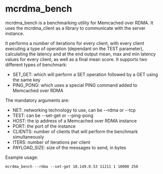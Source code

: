 # mcrdma_bench
mcrdma_bench is a benchmarking utility for Memcached over RDMA.
It uses the mcrdma_client as a library to communicate with the server instance.

It performs a number of iterations for every client, with every client executing a type of operation (dependant on the TEST parameter), calculating the latency and at the end output mean, max and min latency values for every client, as well as a final mean score.
It supports two different types of benchmark:
* SET_GET: which will perform a SET operation followed by a GET using the same key
* PING_PONG: which uses a special PING command added to Memcached over RDMA

The mandatory arguments are:
* NET: networking technology to use, can be --rdma or --tcp
* TEST: can be --set-get or --ping-pong
* HOST: the ip address of a Memcached over RDMA instance
* PORT: the port of the instance
* CLIENTS: number of clients that will perform the benchmark simultaneously
* ITERS: number of iterations per client
* PAYLOAD_SIZE: size of the messages to send, in bytes

Example usage:
```
mcrdma_bench --rdma --set-get 10.149.0.53 11211 1 10000 256
```

